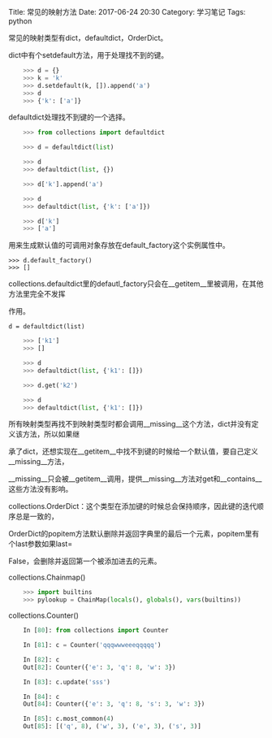 Title: 常见的映射方法
Date: 2017-06-24 20:30
Category: 学习笔记
Tags: python

常见的映射类型有dict，defaultdict，OrderDict。

dict中有个setdefault方法，用于处理找不到的键。

```python
    >>> d = {}
    >>> k = 'k'
    >>> d.setdefault(k, []).append('a')
    >>> d
    >>> {'k': ['a']}
```

defaultdict处理找不到键的一个选择。

```python
    >>> from collections import defaultdict

    >>> d = defaultdict(list)

    >>> d
    >>> defaultdict(list, {})

    >>> d['k'].append('a')

    >>> d
    >>> defaultdict(list, {'k': ['a']})

    >>> d['k']
    >>> ['a']
```

用来生成默认值的可调用对象存放在default_factory这个实例属性中。

    >>> d.default_factory()
    >>> []

collections.defaultdict里的defautl_factory只会在__getitem__里被调用，在其他方法里完全不发挥

作用。

    d = defaultdict(list)

```python
    >>> ['k1']
    >>> []

    >>> d
    >>> defaultdict(list, {'k1': []})

    >>> d.get('k2')

    >>> d
    >>> defaultdict(list, {'k1': []})
```

所有映射类型再找不到映射类型时都会调用__missing__这个方法，dict并没有定义该方法，所以如果继

承了dict，还想实现在__getitem__中找不到键的时候给一个默认值，要自己定义__missing__方法，

__missing__只会被__getitem__调用，提供__missing__方法对get和__contains__这些方法没有影响。

collections.OrderDict：这个类型在添加键的时候总会保持顺序，因此键的迭代顺序总是一致的，

OrderDict的popitem方法默认删除并返回字典里的最后一个元素，popitem里有个last参数如果last=

False，会删除并返回第一个被添加进去的元素。

collections.Chainmap()
```python
    >>> import builtins
    >>> pylookup = ChainMap(locals(), globals(), vars(builtins))
```

collections.Counter()

```python
    In [80]: from collections import Counter

    In [81]: c = Counter('qqqwwweeeqqqqq')

    In [82]: c
    Out[82]: Counter({'e': 3, 'q': 8, 'w': 3})

    In [83]: c.update('sss')

    In [84]: c
    Out[84]: Counter({'e': 3, 'q': 8, 's': 3, 'w': 3})

    In [85]: c.most_common(4)
    Out[85]: [('q', 8), ('w', 3), ('e', 3), ('s', 3)]
```
